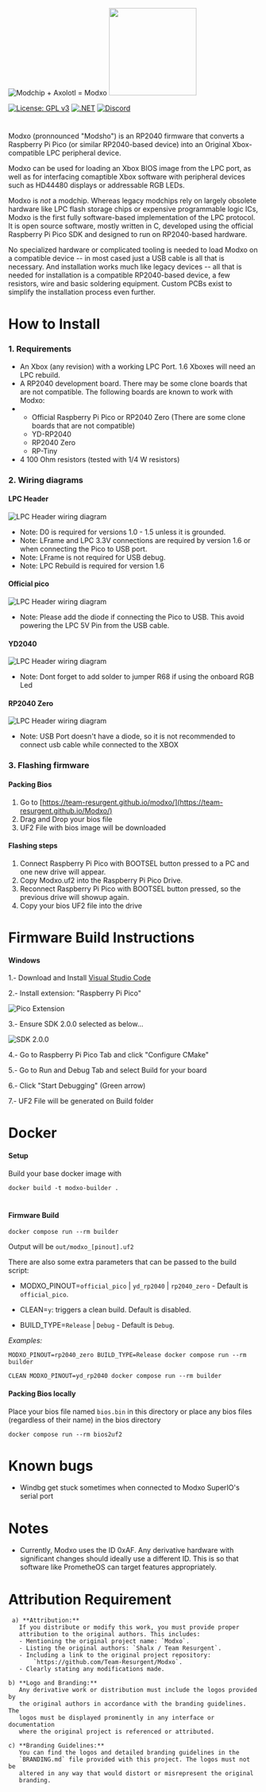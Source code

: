 ![Modchip + Axolotl = Modxo](images/logo.png) <img src="images/Shalx-TR.png" height="176">

[![License: GPL v3](https://img.shields.io/badge/License-GPLv3-blue.svg)](https://github.com/Team-Resurgent/Repackinator/blob/main/LICENSE.md)
[![.NET](https://github.com/Team-Resurgent/Modxo/actions/workflows/BundleModxo.yml/badge.svg)](https://github.com/Team-Resurgent/Modxo/actions/workflows/BundleModxo.yml)
[![Discord](https://img.shields.io/badge/chat-on%20discord-7289da.svg?logo=discord)](https://discord.gg/VcdSfajQGK)

#

Modxo (pronnounced "Modsho") is an RP2040 firmware that converts a Raspberry Pi Pico (or similar RP2040-based device) into an Original Xbox-compatible LPC peripheral device. 

Modxo can be used for loading an Xbox BIOS image from the LPC port, as well as for interfacing comaptible Xbox software with peripheral devices such as HD44480 displays or addressable RGB LEDs.

Modxo is *not* a modchip. Whereas legacy modchips rely on largely obsolete hardware like LPC flash storage chips or expensive programmable logic ICs, Modxo is the first fully software-based implementation of the LPC protocol. It is open source software, mostly written in C, developed using the official Raspberry Pi Pico SDK and designed to run on RP2040-based hardware. 

No specialized hardware or complicated tooling is needed to load Modxo on a compatible device -- in most cased just a USB cable is all that is necessary. And installation works much like legacy devices -- all that is needed for installation is a compatible RP2040-based device, a few resistors, wire and basic soldering equipment. Custom PCBs exist to simplify the installation process even further.

# How to Install
### 1. Requirements
- An Xbox (any revision) with a working LPC Port. 1.6 Xboxes will need an LPC rebuild.
- A RP2040 development board. There may be some clone boards that are not compatible. The following boards are known to work with Modxo:
- - Official Raspberry Pi Pico or RP2040 Zero (There are some clone boards that are not compatible)
  - YD-RP2040
  - RP2040 Zero
  - RP-Tiny
- 4 100 Ohm resistors (tested with 1/4 W resistors)

### 2. Wiring diagrams

#### LPC Header
![LPC Header wiring diagram](images/lpc_header_wiring.png)

* Note: D0 is required for versions 1.0 - 1.5 unless it is grounded.
* Note: LFrame and LPC 3.3V connections are required by version 1.6 or when connecting the Pico to USB port.
* Note: LFrame is not required for USB debug.
* Note: LPC Rebuild is required for version 1.6

#### Official pico

![LPC Header wiring diagram](images/official_pinout.png)

* Note: Please add the diode if connecting the Pico to USB. This avoid powering the LPC 5V Pin from the USB cable.

#### YD2040

![LPC Header wiring diagram](images/YDRP2040_pinout.png)

* Note: Dont forget to add solder to jumper R68 if using the onboard RGB Led

#### RP2040 Zero

![LPC Header wiring diagram](images/RP2040_Zero_pinout.png)

* Note: USB Port doesn't have a diode, so it is not recommended to connect usb cable while connected to the XBOX

### 3. Flashing firmware

#### Packing Bios
1. Go to [https://team-resurgent.github.io/modxo/](https://team-resurgent.github.io/Modxo/)
2. Drag and Drop your bios file
3. UF2 File with bios image will be downloaded

#### Flashing steps
1. Connect Raspberry Pi Pico with BOOTSEL button pressed to a PC and one new drive will appear.
2. Copy Modxo.uf2 into the Raspberry Pi Pico Drive.
3. Reconnect Raspberry Pi Pico with BOOTSEL button pressed, so the previous drive will showup again.
4. Copy your bios UF2 file into the drive

# Firmware Build Instructions

#### Windows
1.- Download and Install [Visual Studio Code](https://code.visualstudio.com/download)

2.- Install extension: "Raspberry Pi Pico"

![Pico Extension](images/extension.png)

3.- Ensure SDK 2.0.0 selected as below...

![SDK 2.0.0](images/sdk.png)

4.- Go to Raspberry Pi Pico Tab and click "Configure CMake"

5.- Go to Run and Debug Tab and select Build for your board

6.- Click "Start Debugging" (Green arrow)

7.- UF2 File will be generated on Build folder


# Docker
#### Setup
Build your base docker image with
```
docker build -t modxo-builder .
```

#
#### Firmware Build
```
docker compose run --rm builder
```

Output will be `out/modxo_[pinout].uf2`

There are also some extra parameters that can be passed to the build script:

- MODXO_PINOUT=`official_pico` | `yd_rp2040` | `rp2040_zero` - Default is `official_pico`.

- CLEAN=`y`: triggers a clean build. Default is disabled.

- BUILD_TYPE=`Release` | `Debug` - Default is `Debug`.


_Examples:_
```
MODXO_PINOUT=rp2040_zero BUILD_TYPE=Release docker compose run --rm builder
```
```
CLEAN MODXO_PINOUT=yd_rp2040 docker compose run --rm builder
```

#### Packing Bios locally
Place your bios file named `bios.bin` in this directory or place any bios files (regardless of their name) in the bios directory
```
docker compose run --rm bios2uf2
```

# Known bugs
 * Windbg get stuck sometimes when connected to Modxo SuperIO's serial port

# Notes
 * Currently, Modxo uses the ID 0xAF. Any derivative hardware with significant changes should ideally use a different ID. This is so that software like PrometheOS can target features appropriately.
 

# Attribution Requirement

     a) **Attribution:**  
       If you distribute or modify this work, you must provide proper 
       attribution to the original authors. This includes:
       - Mentioning the original project name: `Modxo`.
       - Listing the original authors: `Shalx / Team Resurgent`.
       - Including a link to the original project repository: 
           `https://github.com/Team-Resurgent/Modxo`.
       - Clearly stating any modifications made.

    b) **Logo and Branding:**  
       Any derivative work or distribution must include the logos provided by
       the original authors in accordance with the branding guidelines. The 
       logos must be displayed prominently in any interface or documentation 
       where the original project is referenced or attributed.

    c) **Branding Guidelines:**  
       You can find the logos and detailed branding guidelines in the 
       `BRANDING.md` file provided with this project. The logos must not be 
       altered in any way that would distort or misrepresent the original 
       branding.
